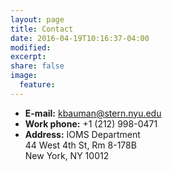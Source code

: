 ```yaml
---
layout: page
title: Contact
date: 2016-04-19T10:16:37-04:00
modified:
excerpt:
share: false
image:
  feature:
---
```



- **E-mail:** [kbauman@stern.nyu.edu](mailto:kbauman@stern.nyu.edu)
- **Work phone:** +1 (212) 998-0471
- **Address:**
	IOMS Department<br>
	44 West 4th St, Rm 8-178B<br>
	New York, NY 10012